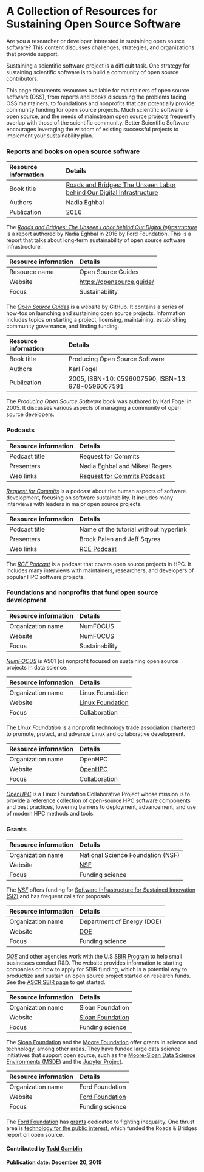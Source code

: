 # A Collection of Resources for Sustaining Open Source Software
<!-- deck start -->
Are you a researcher or developer interested in sustaining open source software?  This content discusses challenges, strategies, and organizations that provide support.
<!-- deck end -->

Sustaining a scientific software project is a difficult task.  One
strategy for sustaining scientific software is to build a community of
open source contributors.  

This page documents resources available for maintainers of open source
software (OSS), from reports and books discussing the problems facing OSS
maintainers, to foundations and nonprofits that can potentially provide
community funding for open source projects.  Much scientific software is
open source, and the needs of mainstream open source projects frequently
overlap with those of the scientific community.  Better Scientific
Software encourages leveraging the wisdom of existing successful projects
to implement your sustainability plan.


### Reports and books on open source software

Resource information | Details 
:--- | :--- 
Book title | [Roads and Bridges: The Unseen Labor behind Our Digital Infrastructure](https://www.fordfoundation.org/library/reports-and-studies/roads-and-bridges-the-unseen-labor-behind-our-digital-infrastructure/)
Authors | Nadia Eghbal
Publication | 2016

The *[Roads and Bridges: The Unseen Labor behind Our Digital Infrastructure](https://www.fordfoundation.org/library/reports-and-studies/roads-and-bridges-the-unseen-labor-behind-our-digital-infrastructure/)* is a report authored by Nadia Eghbal in 2016 by Ford Foundation. This is a report that talks about long-term sustainability of open source software infrastructure.

Resource information | Details 
:--- | :--- 
Resource name | Open Source Guides
Website | https://opensource.guide/
Focus | Sustainability

The *[Open Source Guides](https://opensource.guide/)* is a website by GitHub. It contains a series of how-tos on launching and sustaining open source projects. Information includes topics on starting a project, licensing, maintaining, establishing community governance, and finding funding.

Resource information | Details 
:--- | :--- 
Book title | Producing Open Source Software
Authors | Karl Fogel
Publication | 2005, ISBN-10: 0596007590, ISBN-13: 978-0596007591

The *Producing Open Source Software* book was authored by Karl Fogel in 2005. It discusses various aspects of managing a community of open source developers.

### Podcasts

Resource information | Details 
:--- | :--- 
Podcast title  | Request for Commits 
Presenters | Nadia Eghbal and Mikeal Rogers
Web links | [Request for Commits Podcast](https://changelog.com/rfc)

*[Request for Commits](https://changelog.com/rfc)* is a podcast about the human aspects of software development, focusing on software sustainability. It includes many interviews with leaders in major open source projects.

Resource information | Details 
:--- | :--- 
Podcast title  | Name of the tutorial without hyperlink 
Presenters | Brock Palen and Jeff Sqyres
Web links | [RCE Podcast](http://www.rce-cast.com/)

The *[RCE Podcast](http://www.rce-cast.com/)* is a podcast that covers open source projects in HPC. It includes many interviews with maintainers, researchers, and developers of popular HPC software projects. 

### Foundations and nonprofits that fund open source development
Resource information | Details 
:--- | :--- 
Organization name | NumFOCUS
Website | [NumFOCUS](http://www.numfocus.org/)
Focus | Sustainability

*[NumFOCUS](http://www.numfocus.org/)* is A501 (c) nonprofit focused on sustaining open source projects in data science.

Resource information | Details 
:--- | :--- 
Organization name | Linux Foundation
Website | [Linux Foundation](https://www.linuxfoundation.org/)
Focus | Collaboration

The *[Linux Foundation](https://www.linuxfoundation.org/)* is a nonprofit technology trade association chartered to promote, protect, and advance Linux and collaborative development.

Resource information | Details 
:--- | :--- 
Organization name | OpenHPC
Website | [OpenHPC](https://openhpc.community)
Focus | Collaboration

*[OpenHPC](https://openhpc.community)* is a Linux Foundation Collaborative Project whose mission is to provide a reference collection of open-source HPC software components and best practices, lowering barriers to deployment, advancement, and use of modern HPC methods and tools.


### Grants

Resource information | Details 
:--- | :--- 
Organization name | National Science Foundation (NSF)
Website | [NSF](https://www.nsf.gov)
Focus | Funding science

The *[NSF](https://www.nsf.gov)* offers funding for [Software Infrastructure for Sustained Innovation (SI2)](https://www.nsf.gov/pubs/2016/nsf16532/nsf16532.htm) and has frequent calls for proposals.

Resource information | Details 
:--- | :--- 
Organization name | Department of Energy (DOE)
Website | [DOE](https://energy.gov/)
Focus | Funding science

*[DOE](https://energy.gov/)* and other agencies work with the U.S [SBIR Program](https://www.sbir.gov/) to help small businesses conduct R&D. The website provides information to starting companies on how to apply for SBIR funding, which is a potential way to productize and sustain an open source project started on research funds. See the [ASCR SBIR page](https://science.energy.gov/sbir/) to get started.

Resource information | Details 
:--- | :--- 
Organization name | Sloan Foundation
Website | [Sloan Foundation](https://sloan.org/)
Focus | Funding science

The [Sloan Foundation](https://sloan.org/) and the [Moore Foundation](https://www.moore.org/) offer grants in science and technology, among other areas. They have funded large data science initiatives that support open source, such as the [Moore-Sloan Data Science Environments (MSDE)](http://msdse.org/) and the [Jupyter Project](https://blog.jupyter.org/new-funding-for-jupyter-12009a836867).

Resource information | Details 
:--- | :--- 
Organization name | Ford Foundation
Website | [Ford Foundation](https://www.fordfoundation.org)
Focus | Funding science

The [Ford Foundation](https://www.fordfoundation.org) has [grants](https://www.fordfoundation.org/work/our-grants/) dedicated to fighting inequality. One thrust area is [technology for the public interest](https://www.fordfoundation.org/work/challenging-inequality/), which funded the Roads & Bridges report on open source.

#### Contributed by [Todd Gamblin](https://github.com/tgamblin)

#### Publication date: December 20, 2019

<!---
Publish: yes
Categories: Collaboration
Topics: Licensing, Strategies for more effective teams, Funding sources and programs
Tags: document, website, book, organization, funding-program, funding-agency
Level: 2
Prerequisites: defaults
Aggregate: none
--->
